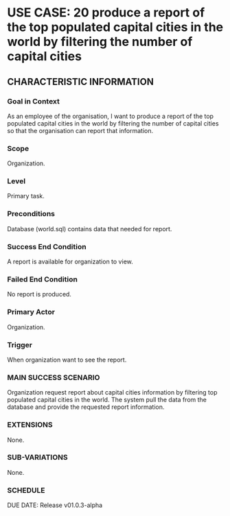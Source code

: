 # USE CASE: 20 produce a report of the top populated capital cities in the world by filtering the number of capital cities
## CHARACTERISTIC INFORMATION
### Goal in Context
As an employee of the organisation, I want to produce a report of the top populated capital cities in the world by filtering the number of capital cities so that the organisation can report that information.
### Scope
Organization.

### Level
Primary task.

### Preconditions
Database (world.sql) contains data that needed for report.

### Success End Condition
A report is available for organization to view.

### Failed End Condition
No report is produced.

### Primary Actor
Organization.

### Trigger
When organization want to see the report.

### MAIN SUCCESS SCENARIO
Organization request report about capital cities information by filtering top populated capital cities in the world.
The system pull the data from the database and provide the requested report information.

### EXTENSIONS
None.

### SUB-VARIATIONS
None.

### SCHEDULE
DUE DATE: Release v01.0.3-alpha
